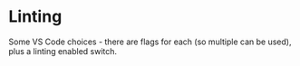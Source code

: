 ---
---
# Linting

Some VS Code choices - there are flags for each (so multiple can be used), plus a linting enabled switch.

